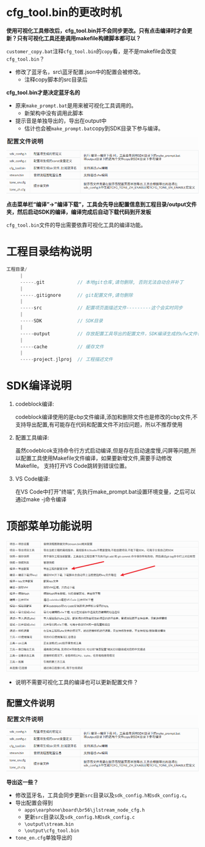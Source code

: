 # cfg_tool.bin的更改时机

**使用可视化工具修改后，cfg_tool.bin并不会同步更改。只有点击编译时才会更新？只有可视化工具还是调用makefile构建脚本都可以？**

`customer_copy.bat`注释`cfg_tool.bin`的`copy`看，是不是makefile会改变`cfg_tool.bin`？

- 修改了蓝牙名，src\蓝牙配置.json中的配置会被修改。
  - 注释copy脚本的src目录后

**cfg_tool.bin才是决定蓝牙名的**

- 原来`make_prompt.bat`是用来被可视化工具调用的。
  - 新架构中没有调用此脚本
- 提示音是单独导出的，导出在output中
  - 估计也会被`make_prompt.bat`copy到SDK目录下参与编译。

![image-20250717144936522](./可视化SDK.assets/image-20250717144936522.png)

**点击菜单栏“编译”->”编译下载”，工具会先导出配置信息到工程目录/output文件夹，然后启动SDK的编译，编译完成后自动下载代码到开发板**

`cfg_tool.bin`文件的导出需要依靠可视化工具的编译功能。

# 工程目录结构说明

```c
工程目录/
     |
     -----.git            // 本地git仓库,请勿删除, 否则无法自动合并补丁
     |
     -----.gitignore      // git配置文件,请勿删除
     |
     -----src             // 配置项页面描述文件---------这个会实时同步
     |
     -----SDK             // SDK目录
     |
     -----output          // 存放配置工具导出的配置文件，SDK编译生成的ufw文件也会复制到此目录下
     |
     -----cache           // 缓存文件
     |
     -----project.jlproj  // 工程描述文件
```

# SDK编译说明

1. codeblock编译:

   codeblock编译使用的是cbp文件编译,添加和删除文件也是修改的cbp文件,不支持导出配置,有可能存在代码和配置文件不对应问题，所以不推荐使用

2. 配置工具编译:

   虽然codeblcok支持命令行方式启动编译,但是存在启动速度慢,闪屏等问题,所以配置工具使用Makefile文件编译，如果要新增文件,需要手动修改Makefile。 支持打开VS Code跳转到错误位置。

3. VS Code编译:

   在VS Code中打开”终端”, 先执行make_prompt.bat设置环境变量，之后可以通过make -j命令编译

# 顶部菜单功能说明

![image-20250718193033483](./可视化SDK.assets/image-20250718193033483.png)

- 说明不需要可视化工具的编译也可以更新配置文件？

## 配置文件说明

![image-20250718193158544](./可视化SDK.assets/image-20250718193158544.png)

**导出这一些？**

- 修改蓝牙名，工具会同步更新`src`目录以及`sdk_config.h和sdk_config.c`。
- 导出配置会得到
  - `apps\earphone\board\br56\jlstream_node_cfg.h`
  - 更新`src`目录以及`sdk_config.h和sdk_config.c`
  - `\output\stream.bin`
  - `\output\cfg_tool.bin`
- `tone_en.cfg`单独导出的